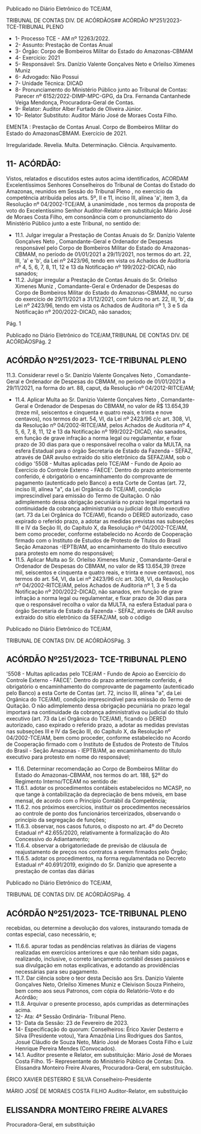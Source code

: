 Publicado  no  Diário  Eletrônico do TCE/AM,

TRIBUNAL DE CONTAS DIV. DE ACÓRDÃOS## ACÓRDÃO Nº251/2023- TCE-TRIBUNAL PLENO

- 1- Processo TCE - AM nº 12263/2022.
- 2- Assunto: Prestação de Contas Anual
- 3- Órgão: Corpo de Bombeiros Militar do Estado do Amazonas-CBMAM
- 4- Exercício: 2021
- 5- Responsável: Srs. Danízio Valente Gonçalves Neto e Orleilso Ximenes Muniz
- 6- Advogado: Não Possui
- 7- Unidade Técnica: DICAD
- 8- Pronunciamento  do  Ministério  Público  junto  ao  Tribunal  de  Contas: Parecer  nº 6152/2022-DIMP-MPC-GPG, da Dra. Fernanda Cantanhede Veiga Mendonça, Procuradora-Geral de Contas.
- 9- Relator: Auditor Alber Furtado de Oliveira Júnior.
- 10- Relator Substituto: Auditor Mário José de Moraes Costa Filho.

EMENTA : Prestação  de  Contas  Anual.  Corpo  de Bombeiros Militar do Estado do AmazonasCBMAM. Exercício de 2021.

Irregularidade. Revelia. Multa. Determinação. Ciência. Arquivamento.

## 11-  ACÓRDÃO:

Vistos,  relatados  e  discutidos  estes  autos  acima  identificados, ACORDAM Excelentíssimos Senhores Conselheiros do Tribunal de Contas do Estado do Amazonas, reunidos em Sessão do Tribunal Pleno , no exercício da competência atribuída pelos arts. 5º, II e 11, inciso III, alínea 'a', item 3, da Resolução  nº 04/2002-TCE/AM, à unanimidade , nos termos da proposta de voto do Excelentíssimo Senhor Auditor-Relator em substituição Mário José de Moraes Costa Filho, em  consonância com o pronunciamento do Ministério Público junto a este Tribunal, no sentido de:

- 11.1. Julgar  irregular a  Prestação  de  Contas  Anuais do Sr. Danízio Valente Gonçalves Neto , Comandante-Geral e Ordenador de Despesas responsável pelo  Corpo de Bombeiros Militar do Estado do Amazonas-CBMAM, no  período  de  01/01/2021  a  29/11/2021,  nos termos do art. 22, III, 'a' e 'b', da Lei nº 2423/96, tendo em vista os Achados de Auditoria nº 4, 5, 6, 7, 8, 11, 12 e 13 da Notificação nº 199/2022-DICAD, não sanados;
- 11.2. Julgar  irregular a  Prestação  de  Contas  Anuais  do Sr.  Orleilso Ximenes  Muniz ,  Comandante-Geral  e  Ordenador  de  Despesas  do Corpo  de  Bombeiros  Militar  do  Estado  do  Amazonas-CBMAM,  no curso do exercício de 29/11/2021 a 31/12/2021, com fulcro no art. 22, III, 'b', da Lei nº 2423/96, tendo em vista os Achados de Auditoria nº 1, 3 e 5 da Notificação nº 200/2022-DICAD, não sanados;

Pág. 1

Publicado  no  Diário  Eletrônico do TCE/AM,TRIBUNAL DE CONTAS DIV. DE ACÓRDÃOSPág. 2

## ACÓRDÃO Nº251/2023- TCE-TRIBUNAL PLENO

11.3. Considerar revel o Sr. Danízio Valente Gonçalves Neto , Comandante-Geral e Ordenador de Despesas do CBMAM, no período de 01/01/2021 a 29/11/2021, na forma do art. 88, caput, da Resolução nº 04/2012-RITCE/AM;

- 11.4. Aplicar Multa ao Sr. Danizio Valente Gonçalves Neto ,   Comandante-Geral e Ordenador de Despesas do CBMAM, no valor  de  R$  13.654,39  (treze  mil,  seiscentos  e  cinquenta  e  quatro reais, e trinta e nove centavos), nos termos do art. 54, VI, da Lei nº 2423/96 c/c art. 308, VI, da Resolução nº 04/2002-RITCE/AM, pelos Achados de Auditoria nº 4, 5, 6, 7, 8, 11, 12 e 13 da Notificação nº 199/2022-DICAD, não sanados, em função de grave infração a norma legal ou regulamentar, e fixar prazo de 30 dias para que o responsável  recolha  o  valor  da  MULTA,  na  esfera  Estadual  para  o órgão  Secretaria  de  Estado  da  Fazenda  -  SEFAZ,  através  de  DAR avulso extraído do sítio eletrônico da SEFAZ/AM, sob o código '5508 - Multas aplicadas pelo TCE/AM - Fundo de Apoio ao Exercício do Controle Externo - FAECE'. Dentro do prazo anteriormente conferido, é  obrigatório  o  encaminhamento  do  comprovante  de  pagamento (autenticado  pelo  Banco)  a  esta  Corte  de  Contas  (art.  72,  inciso  III, alínea "a", da Lei Orgânica do TCE/AM), condição imprescindível para emissão do Termo de Quitação. O não adimplemento dessa obrigação  pecuniária  no  prazo  legal  importará  na  continuidade  da cobrança administrativa ou judicial do título executivo (art. 73 da  Lei Orgânica do TCE/AM), ficando o DERED autorizado, caso expirado o referido prazo, a adotar as medidas previstas nas subseções III e IV da Seção III, do Capítulo X, da Resolução nº 04/2002-TCE/AM, bem como  proceder,  conforme  estabelecido  no  Acordo  de  Cooperação firmado com o Instituto de Estudos de Protesto de Títulos do Brasil Seção Amazonas -IEPTB/AM, ao encaminhamento do título executivo para protesto em nome do responsável;
- 11.5. Aplicar Multa ao Sr. Orleilso Ximenes Muniz ,  Comandante-Geral e Ordenador de Despesas do CBMAM, no valor de R$ 13.654,39 (treze mil, seiscentos e cinquenta e quatro reais, e trinta e nove centavos), nos  termos  do  art.  54,  VI,  da  Lei  nº  2423/96  c/c  art.  308,  VI,  da Resolução nº 04/2002-RITCE/AM, pelos Achados de Auditoria nº 1, 3 e 5 da Notificação nº 200/2022-DICAD, não sanados, em função de grave infração a norma legal ou regulamentar, e fixar prazo de 30 dias para que o responsável recolha o valor da MULTA, na esfera Estadual para o órgão Secretaria de Estado da Fazenda - SEFAZ, através de DAR avulso extraído do sítio eletrônico da SEFAZ/AM, sob o código

Publicado  no  Diário  Eletrônico do TCE/AM,

TRIBUNAL DE CONTAS DIV. DE ACÓRDÃOSPág. 3

## ACÓRDÃO Nº251/2023- TCE-TRIBUNAL PLENO

'5508 - Multas aplicadas pelo TCE/AM - Fundo de Apoio ao Exercício do  Controle  Externo  -  FAECE'.  Dentro  do  prazo  anteriormente conferido, é obrigatório o encaminhamento  do  comprovante  de pagamento (autenticado pelo Banco) a esta Corte de Contas (art. 72, inciso III, alínea "a", da Lei Orgânica do TCE/AM), condição imprescindível para emissão do Termo de Quitação. O não adimplemento dessa obrigação pecuniária no prazo legal importará na continuidade da cobrança administrativa ou judicial do título executivo (art.  73  da  Lei  Orgânica  do  TCE/AM), ficando  o  DERED  autorizado, caso  expirado  o  referido  prazo,  a  adotar  as  medidas  previstas  nas subseções  III  e  IV  da  Seção  III,  do  Capítulo  X,  da  Resolução  nº 04/2002-TCE/AM,  bem  como  proceder,  conforme  estabelecido  no Acordo  de  Cooperação  firmado  com  o  Instituto  de  Estudos  de Protesto  de  Títulos  do  Brasil  -  Seção  Amazonas  -  IEPTB/AM,  ao encaminhamento  do  título  executivo  para  protesto  em  nome  do responsável;

- 11.6. Determinar recomendação ao Corpo de Bombeiros Militar do Estado do  Amazonas-CBMAM,  nos  termos  do  art.  188,  §2º  do  Regimento Interno/TCEAM no sentido de:
- 11.6.1. adotar  os  procedimentos  contábeis  estabelecidos  no MCASP, no que tange à contabilização da depreciação de bens móveis, em base mensal, de acordo com o Princípio Contábil da Competência;
- 11.6.2. nos próximos exercícios, instituir os procedimentos necessários ao controle de ponto dos funcionários terceirizados,  observando  o  princípio  da  segregação  de funções;
- 11.6.3. observar,  nos  casos  futuros,  o  disposto  no  art.  4º  do Decreto Estadual nº 42.655/2020, relativamente à formalização do Ato Concessivo do Adiantamento;
- 11.6.4. observar  a  obrigatoriedade  de  previsão  de  cláusula  de reajustamento de preços nos contratos a serem firmados pelo Órgão;
- 11.6.5. adotar  os  procedimentos,  na  forma  regulamentada  no Decreto Estadual nº 40.691/2019, exigindo do Sr. Danízio que apresente a prestação de contas das diárias

Publicado  no  Diário  Eletrônico do TCE/AM,

TRIBUNAL DE CONTAS DIV. DE ACÓRDÃOSPág. 4

## ACÓRDÃO Nº251/2023- TCE-TRIBUNAL PLENO

recebidas, ou determine a devolução dos valores, instaurando tomada de contas especial, caso necessário, e;

- 11.6.6. apurar  todas  as  pendências  relativas às diárias de viagens  realizadas  em  exercícios  anteriores  e  que  não tenham sido pagas, realizando, inclusive, o correto lançamento contábil desses passivos e sua divulgação em notas explicativas, e adotando as providências necessárias para seu pagamento.
- 11.7. Dar  ciência sobre  o  teor  desta  Decisão  aos Srs. Danizio  Valente Gonçalves Neto, Orleilso Ximenes Muniz e Cleivison Souza Pinheiro, bem como aos seus Patronos, com cópia do Relatório-Voto e do Acórdão;
- 11.8. Arquivar o  presente  processo,  após  cumpridas  as  determinações acima.
- 12-  Ata: 4ª Sessão Ordinária- Tribunal Pleno.
- 13-  Data da Sessão: 23 de Fevereiro de 2023.
- 14-  Especificação do quorum: Conselheiros: Érico Xavier Desterro e Silva (Presidente votou),  Yara  Amazônia  Lins  Rodrigues  dos  Santos,  Josué  Cláudio  de  Souza  Neto, Mário José de Moraes Costa Filho e Luiz Henrique Pereira Mendes (Convocados).
- 14.1. Auditor presente e Relator, em substituição: Mário José de Moraes Costa Filho. 15-  Representante do Ministério Público de Contas: Dra.  Elissandra  Monteiro  Freire Alvares, Procuradora-Geral, em substituição.

ÉRICO XAVIER DESTERRO E SILVA Conselheiro-Presidente

MÁRIO JOSÉ DE MORAES COSTA FILHO Auditor-Relator, em substituição

## ELISSANDRA MONTEIRO FREIRE ALVARES

Procuradora-Geral, em substituição
